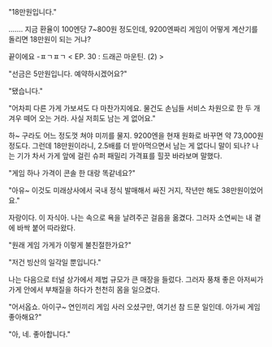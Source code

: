 "18만원입니다." 

....... 
지금 환율이 100엔당 7~800원 정도인데, 9200엔짜리 게임이 어떻게 계산기를 돌리면 18만원이 되는 거냐?

끝이에요 -ㅍㄱㅍㄱ
< EP. 30 : 드래곤 마운틴. (2) >

"선금은 5만원입니다. 예약하시겠어요?" 

"됐습니다." 

"어차피 다른 가게 가보셔도 다 마찬가지에요. 물건도 손님들 서비스 차원으로 한 두 개 겨우 떼어 오는 거라. 사실 저희도 남는 게 없어요." 

하~ 구라도 어느 정도껏 쳐야 미끼를 물지. 9200엔을 현재 원화로 바꾸면 약 73,000원 정도다. 그런데 18만원이라니, 2.5배를 더 받아먹으면서 남는 게 없다니 말이 되나? 
나는 기가 차서 가게 앞에 걸린 슈퍼 패밀리 가격표를 힐끗 바라보며 말했다. 

"게임 하나 가격이 콘솔 한 대랑 똑같네요?" 

"아유~ 이것도 미래상사에서 국내 정식 발매해서 싸진 거지, 작년만 해도 38만원이었어요." 

자랑이다. 이 자식아. 
나는 속으로 욕을 날려주곤 걸음을 옮겼다. 그러자 소연씨는 내 곁에 바싹 붙어 따라왔다. 

"원래 게임 가게가 이렇게 불친절한가요?" 

"저건 빙산의 일각일 뿐입니다." 

나는 다음으로 터널 상가에서 제법 규모가 큰 매장을 들렀다. 
그러자 풍채 좋은 아저씨가 가게 안에서 부채질을 하다가 천천히 몸을 일으켰다. 

"어서옵쇼. 아이구~ 연인끼리 게임 사러 오셨구만, 여기선 참 드문 일인데. 아가씨 게임 좋아해요?" 

"아, 네. 좋아합니다." 